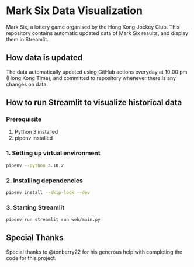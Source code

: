 # Mark Six Data Visualization

Mark Six, a lottery game organised by the Hong Kong Jockey Club. This repository contains automatic updated data of Mark Six results, and display them in Streamlit.

## How data is updated
The data automatically updated using GitHub actions everyday at 10:00 pm (Hong Kong Time), and committed to repository whenever there is any changes on data.

## How to run Streamlit to visualize historical data

### Prerequisite

1. Python 3 installed
2. pipenv installed

### 1. Setting up virtual environment

```bash
pipenv --python 3.10.2
```

### 2. Installing dependencies

```bash
pipenv install --skip-lock --dev
```

### 3. Starting Streamlit

```bash
pipenv run streamlit run web/main.py
```

## Special Thanks
Special thanks to @tonberry22 for his generous help with completing the code for this project.
